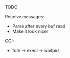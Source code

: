 TODO

Receive messages:
- Parse after every buf read
- Make it look nicer

CGI:
- fork -> execl -> waitpid
